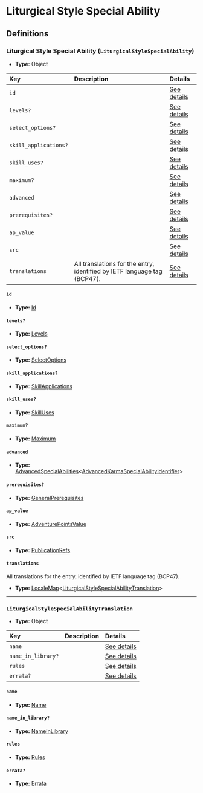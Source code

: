 # Liturgical Style Special Ability

## Definitions

### <a name="LiturgicalStyleSpecialAbility"></a> Liturgical Style Special Ability (`LiturgicalStyleSpecialAbility`)

- **Type:** Object

Key | Description | Details
:-- | :-- | :--
`id` |  | <a href="#LiturgicalStyleSpecialAbility/id">See details</a>
`levels?` |  | <a href="#LiturgicalStyleSpecialAbility/levels">See details</a>
`select_options?` |  | <a href="#LiturgicalStyleSpecialAbility/select_options">See details</a>
`skill_applications?` |  | <a href="#LiturgicalStyleSpecialAbility/skill_applications">See details</a>
`skill_uses?` |  | <a href="#LiturgicalStyleSpecialAbility/skill_uses">See details</a>
`maximum?` |  | <a href="#LiturgicalStyleSpecialAbility/maximum">See details</a>
`advanced` |  | <a href="#LiturgicalStyleSpecialAbility/advanced">See details</a>
`prerequisites?` |  | <a href="#LiturgicalStyleSpecialAbility/prerequisites">See details</a>
`ap_value` |  | <a href="#LiturgicalStyleSpecialAbility/ap_value">See details</a>
`src` |  | <a href="#LiturgicalStyleSpecialAbility/src">See details</a>
`translations` | All translations for the entry, identified by IETF language tag (BCP47). | <a href="#LiturgicalStyleSpecialAbility/translations">See details</a>

#### <a name="LiturgicalStyleSpecialAbility/id"></a> `id`

- **Type:** <a href="#Id">Id</a>

#### <a name="LiturgicalStyleSpecialAbility/levels"></a> `levels?`

- **Type:** <a href="#Levels">Levels</a>

#### <a name="LiturgicalStyleSpecialAbility/select_options"></a> `select_options?`

- **Type:** <a href="#SelectOptions">SelectOptions</a>

#### <a name="LiturgicalStyleSpecialAbility/skill_applications"></a> `skill_applications?`

- **Type:** <a href="#SkillApplications">SkillApplications</a>

#### <a name="LiturgicalStyleSpecialAbility/skill_uses"></a> `skill_uses?`

- **Type:** <a href="#SkillUses">SkillUses</a>

#### <a name="LiturgicalStyleSpecialAbility/maximum"></a> `maximum?`

- **Type:** <a href="#Maximum">Maximum</a>

#### <a name="LiturgicalStyleSpecialAbility/advanced"></a> `advanced`

- **Type:** <a href="#AdvancedSpecialAbilities">AdvancedSpecialAbilities</a>&lt;<a href="../_Identifier.md#AdvancedKarmaSpecialAbilityIdentifier">AdvancedKarmaSpecialAbilityIdentifier</a>&gt;

#### <a name="LiturgicalStyleSpecialAbility/prerequisites"></a> `prerequisites?`

- **Type:** <a href="../_Prerequisite.md#GeneralPrerequisites">GeneralPrerequisites</a>

#### <a name="LiturgicalStyleSpecialAbility/ap_value"></a> `ap_value`

- **Type:** <a href="#AdventurePointsValue">AdventurePointsValue</a>

#### <a name="LiturgicalStyleSpecialAbility/src"></a> `src`

- **Type:** <a href="../source/_PublicationRef.md#PublicationRefs">PublicationRefs</a>

#### <a name="LiturgicalStyleSpecialAbility/translations"></a> `translations`

All translations for the entry, identified by IETF language tag (BCP47).

- **Type:** <a href="../_LocaleMap.md#LocaleMap">LocaleMap</a>&lt;<a href="#LiturgicalStyleSpecialAbilityTranslation">LiturgicalStyleSpecialAbilityTranslation</a>&gt;

---

### <a name="LiturgicalStyleSpecialAbilityTranslation"></a> `LiturgicalStyleSpecialAbilityTranslation`

- **Type:** Object

Key | Description | Details
:-- | :-- | :--
`name` |  | <a href="#LiturgicalStyleSpecialAbilityTranslation/name">See details</a>
`name_in_library?` |  | <a href="#LiturgicalStyleSpecialAbilityTranslation/name_in_library">See details</a>
`rules` |  | <a href="#LiturgicalStyleSpecialAbilityTranslation/rules">See details</a>
`errata?` |  | <a href="#LiturgicalStyleSpecialAbilityTranslation/errata">See details</a>

#### <a name="LiturgicalStyleSpecialAbilityTranslation/name"></a> `name`

- **Type:** <a href="#Name">Name</a>

#### <a name="LiturgicalStyleSpecialAbilityTranslation/name_in_library"></a> `name_in_library?`

- **Type:** <a href="#NameInLibrary">NameInLibrary</a>

#### <a name="LiturgicalStyleSpecialAbilityTranslation/rules"></a> `rules`

- **Type:** <a href="#Rules">Rules</a>

#### <a name="LiturgicalStyleSpecialAbilityTranslation/errata"></a> `errata?`

- **Type:** <a href="../source/_Erratum.md#Errata">Errata</a>
